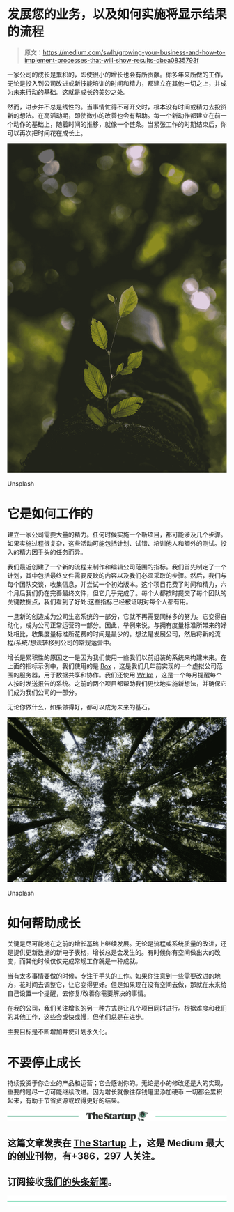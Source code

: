 # 发展您的业务，以及如何实施将显示结果的流程

> 原文：<https://medium.com/swlh/growing-your-business-and-how-to-implement-processes-that-will-show-results-dbea0835793f>

一家公司的成长是累积的，即使很小的增长也会有所贡献。你多年来所做的工作，无论是投入到公司改进或新技能培训的时间和精力，都建立在其他一切之上，并成为未来行动的基础。这就是成长的美妙之处。

然而，进步并不总是线性的。当事情忙得不可开交时，根本没有时间或精力去投资新的想法。在高活动期，即使微小的改善也会有帮助。每一个新动作都建立在前一个动作的基础上，随着时间的推移，就像一个链条。当紧张工作的时期结束后，你可以再次把时间花在成长上。

![](img/22971df23b17d135cc53c2852eeed8dc.png)

Unsplash

# 它是如何工作的

建立一家公司需要大量的精力。任何时候实施一个新项目，都可能涉及几个步骤。如果实施过程很复杂，这些活动可能包括计划、试错、培训他人和额外的测试。投入的精力因手头的任务而异。

我们最近创建了一个新的流程来制作和编辑公司范围的指标。我们首先制定了一个计划，其中包括最终文件需要反映的内容以及我们必须采取的步骤。然后，我们与每个团队交谈，收集信息，并尝试一个初始版本。这个项目花费了时间和精力，六个月后我们仍在完善最终文件，但它几乎完成了。每个人都按时提交了每个团队的关键数据点，我们看到了好处:这些指标已经被证明对每个人都有用。

一旦新的创造成为公司生态系统的一部分，它就不再需要同样多的努力。它变得自动化，成为公司正常运营的一部分。因此，举例来说，与拥有度量标准所带来的好处相比，收集度量标准所花费的时间是最少的。想法是发展公司，然后将新的流程/系统/想法转移到公司的常规运营中。

增长是累积性的原因之一是因为我们使用一些我们以前组装的系统来构建未来。在上面的指标示例中，我们使用的是 [Box](http://www.box.com) ，这是我们几年前实现的一个虚拟公司范围的服务器，用于数据共享和协作。我们还使用 [Wrike](http://www.wrike.com) ，这是一个每月提醒每个人按时发送报告的系统。之前的两个项目都帮助我们更快地实施新想法，并确保它们成为我们公司的一部分。

无论你做什么，如果做得好，都可以成为未来的基石。

![](img/8adc39aae85d60f0df728fe4e09ef9cc.png)

Unsplash

# 如何帮助成长

关键是尽可能地在之前的增长基础上继续发展。无论是流程或系统质量的改进，还是提供更新数据的新电子表格，增长总是会发生的。有时候你有空间做出大的改变，而其他时候仅仅完成常规工作就是一种成就。

当有太多事情要做的时候，专注于手头的工作。如果你注意到一些需要改进的地方，花时间去调整它，让它变得更好。但是如果现在没有空间去做，那就在未来给自己设置一个提醒，去修复/改善你需要解决的事情。

在我的公司，我们关注增长的另一种方式是让几个项目同时进行。根据难度和我们的其他工作，这些会或快或慢，但他们总是在进步。

主要目标是不断增加并使计划永久化。

# 不要停止成长

持续投资于你企业的产品和运营；它会感谢你的。无论是小的修改还是大的实现，重要的是尽一切可能继续改进。因为增长就像往存钱罐里添加硬币:一切都会累积起来，有助于节省资源或取得更好的结果。

[![](img/308a8d84fb9b2fab43d66c117fcc4bb4.png)](https://medium.com/swlh)

## 这篇文章发表在 [The Startup](https://medium.com/swlh) 上，这是 Medium 最大的创业刊物，有+386，297 人关注。

## 订阅接收[我们的头条新闻](http://growthsupply.com/the-startup-newsletter/)。

[![](img/b0164736ea17a63403e660de5dedf91a.png)](https://medium.com/swlh)